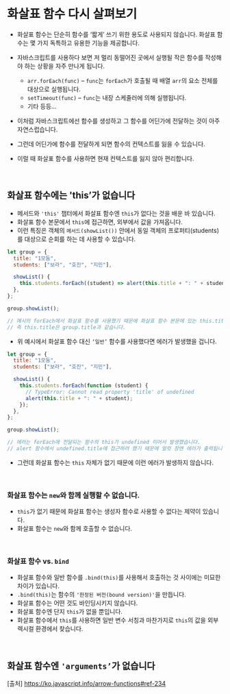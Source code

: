 # 화살표 함수 다시 살펴보기

- 화살표 함수는 단순히 함수를 ‘짧게’ 쓰기 위한 용도로 사용되지 않습니다. 화살표 함수는 몇 가지 독특하고 유용한 기능을 제공합니다.
- 자바스크립트를 사용하다 보면 저 멀리 동떨어진 곳에서 실행될 작은 함수를 작성해야 하는 상황을 자주 만나게 됩니다.

  - `arr.forEach(func)` – `func`는 `forEach`가 호출될 때 배열 `arr`의 요소 전체를 대상으로 실행됩니다.
  - `setTimeout(func)` – `func`는 내장 스케줄러에 의해 실행됩니다.
  - 기타 등등…

- 이처럼 자바스크립트에선 함수를 생성하고 그 함수를 어딘가에 전달하는 것이 아주 자연스럽습니다.
- 그런데 어딘가에 함수를 전달하게 되면 함수의 컨텍스트를 잃을 수 있습니다.
- 이럴 때 화살표 함수를 사용하면 현재 컨텍스트를 잃지 않아 편리합니다.

<br>

## 화살표 함수에는 'this’가 없습니다

- 메서드와 `'this'` 챕터에서 화살표 함수엔 `this`가 없다는 것을 배운 바 있습니다.
- 화살표 함수 본문에서 `this`에 접근하면, 외부에서 값을 가져옵니다.
- 이런 특징은 객체의 `메서드(showList())` 안에서 동일 객체의 프로퍼티(students)를 대상으로 순회를 하는 데 사용할 수 있습니다.

```js
let group = {
  title: "1모둠",
  students: ["보라", "호진", "지민"],

  showList() {
    this.students.forEach((student) => alert(this.title + ": " + student));
  },
};

group.showList();

// 예시의 forEach에서 화살표 함수를 사용했기 때문에 화살표 함수 본문에 있는 this.title은 화살표 함수 바깥에 있는 메서드인 showList가 가리키는 대상과 동일해집니다.
// 즉 this.title은 group.title과 같습니다.
```

- 위 예시에서 화살표 함수 대신 `‘일반’` 함수를 사용했다면 에러가 발생했을 겁니다.

```js
let group = {
  title: "1모둠",
  students: ["보라", "호진", "지민"],

  showList() {
    this.students.forEach(function (student) {
      // TypeError: Cannot read property 'title' of undefined
      alert(this.title + ": " + student);
    });
  },
};

group.showList();

// 에러는 forEach에 전달되는 함수의 this가 undefined 이어서 발생했습니다.
// alert 함수에서 undefined.title에 접근하려 했기 때문에 얼럿 창엔 에러가 출력됩니다.
```

- 그런데 화살표 함수는 `this` 자체가 없기 때문에 이런 에러가 발생하지 않습니다.

<br>

### 화살표 함수는 `new`와 함께 실행할 수 없습니다.

- `this`가 없기 때문에 화살표 함수는 생성자 함수로 사용할 수 없다는 제약이 있습니다.
- 화살표 함수는 `new`와 함께 호출할 수 없습니다.

<br>

### 화살표 함수 vs. `bind`

- 화살표 함수와 일반 함수를 `.bind(this)`를 사용해서 호출하는 것 사이에는 미묘한 차이가 있습니다.
- `.bind(this)`는 함수의 `'한정된 버전(bound version)'`을 만듭니다.
- 화살표 함수는 어떤 것도 바인딩시키지 않습니다.
- 화살표 함수엔 단지 `this`가 없을 뿐입니다.
- 화살표 함수에서 `this`를 사용하면 일반 변수 서칭과 마찬가지로 `this`의 값을 외부 렉시컬 환경에서 찾습니다.

<br>

## 화살표 함수엔 `'arguments’`가 없습니다

[출처]
https://ko.javascript.info/arrow-functions#ref-234
